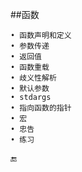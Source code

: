 ##函数

    • 函数声明和定义
    • 参数传递
    • 返回值
    • 函数重载
    • 歧义性解析
    • 默认参数
    • stdargs
    • 指向函数的指针
    • 宏
    • 忠告
    • 练习


🔚